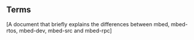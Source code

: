## Terms

[A document that briefly explains the differences between mbed, mbed-rtos, mbed-dev, mbed-src and mbed-rpc]
